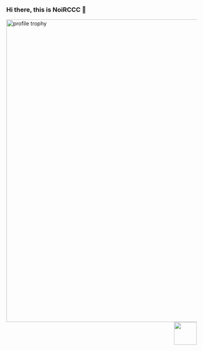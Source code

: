 ### Hi there, this is NoiRCCC 👋

<img alt="profile trophy" src="https://github-profile-trophy.vercel.app/?username=NoiRC256&rank=SECRET,SSS,SS,S,AAA,AA,A&column=-1&theme=gruvbox&margin-w=15&margin-h=15&no-frame=true" width="800">


<!--<img alt="GitHub stats" src="https://github-readme-stats.vercel.app/api?username=NoiRC256&bg_color=30,e96443,904e95&title_color=fff&text_color=fff&count_private=true&hide_border=true" width="500">-->

<!--
- :computer: &nbsp; ![Static Badge](https://img.shields.io/badge/C%23-grey?logo=csharp&logoColor=green) ![Static Badge](https://img.shields.io/badge/Java-grey?logo=oracle&logoColor=red) ![Static Badge](https://img.shields.io/badge/Python-grey?logo=python&logoColor=yellow)

- :globe_with_meridians: &nbsp; ![Static Badge](https://img.shields.io/badge/HTML-grey?logo=html5&logoColor=orange) ![Static Badge](https://img.shields.io/badge/CSS-grey?logo=css3&logoColor=blue)

- 🛢️ &nbsp; ![Static Badge](https://img.shields.io/badge/MongoDB-grey?logo=mongodb) ![Static Badge](https://img.shields.io/badge/MySQL-grey?logo=mysql)

- :wrench: &nbsp; ![Static Badge](https://img.shields.io/badge/Unity-grey?logo=unity) ![Static Badge](https://img.shields.io/badge/Blender-grey?logo=blender) ![Static Badge](https://img.shields.io/badge/Git-grey?logo=git)
-->

<img src="https://i.ibb.co/jTXPLw2/qb.gif" height="60" align="right"/>

<!--
<details>
<summary>More Repositories ...</summary>
  
<a href="https://github.com/mashirozx/Sakura">
  <img alt="mashirozx/Sakura" src="https://github-readme-stats-lqpqbzbmp-mashirozx.vercel.app/api/pin/?username=mashirozx&repo=Sakura&show_owner=true" />
</a>

<a href="https://github.com/mashirozx/arknights-ui">
  <img alt="mashirozx/arknights-ui" src="https://github-readme-stats-lqpqbzbmp-mashirozx.vercel.app/api/pin/?username=mashirozx&repo=arknights-ui&show_owner=true" />
</a>

<a href="https://github.com/mashirozx/lua-resty-tencent-cos-signature">
  <img alt="mashirozx/Sakura" src="https://github-readme-stats-lqpqbzbmp-mashirozx.vercel.app/api/pin/?username=mashirozx&repo=lua-resty-tencent-cos-signature&show_owner=true" />
</a>

<a href="https://github.com/mashirozx/weibo2toot">
  <img alt="mashirozx/weibo2toot" src="https://github-readme-stats-lqpqbzbmp-mashirozx.vercel.app/api/pin/?username=mashirozx&repo=weibo2toot&show_owner=true" />
</a>

</details>
-->